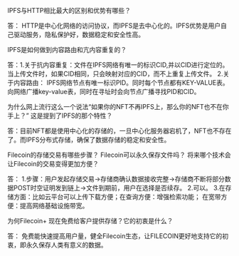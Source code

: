 IPFS与HTTP相比最大的区别和优势有哪些？

答： HTTP是中心化网络的访问协议，而IPFS是去中心化的。IPFS优势是用户自己驱动服务，隐私保护好，数据稳定和安全性高。

IPFS是如何做到内容路由和亢内容重复的？

答：1.关于抗内容重复：文件在IPFS网络有唯一的标识CID,并以CID进行定位的。当上传文件时，如果CID相同，只会映射对应的CID，而不上重复上传文件。
2.关于内容路由： IPFS网络节点有唯一标识PID。同时每个节点都有KEY-VALUE表。向网络广播key-value表，同时在寻址时会向节点广播寻找PID和CID。

为什么网上流行这么一个说法“如果你的NFT不再IPFS上，那么你的NFT也不在你手上？” 这是提到了IPFS的那个特性？

答：目前NFT都是使用中心化的存储的，一旦中心化服务器宕机了，NFT也不存在了。而IPFS分布式存储，确保了数据存储的稳定和安全性。

Filecoin的存储交易有哪些步骤？ Filecoin可以永久保存文件吗？ 将来哪个技术会让Filecoin的交易变得更加方便？

答：
1.步骤：用户发起存储交易->存储商确认数据接收完整->存储商不断将部分数据POST时空证明发到链上->文件到期前，用户在选择是否续存。
2.可以。
3.在存储方面：比如云平台可以上传下载方便；在查询方便：增强检索功能； 在宽带方便：提高网络基础设施带宽。

为何Filecoin+ 现在免费给客户提供存储？它的初衷是什么？

答： 免费能快速提高用户量，健全Filecoin生态，让FILECOIN更好地支持它的初衷，即永久保存人类有意义的数据。
